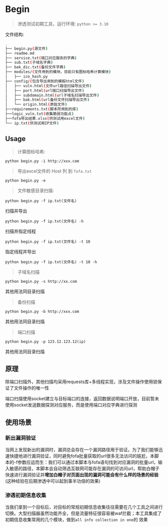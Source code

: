 # Begin



> 渗透测试初期工具，运行环境: `python >= 3.10`



文件结构:

```bash
.
├── begin.py(源文件)
├── readme.md
├── service.txt(端口对应服务的字典)
├── sub.txt(子域名字典)
├── bak_dic.txt(备份文件字典)
├── modules/(文件用到的模块，目前只有图标哈希计算模块)
│   ├── ico_hash.py
├── config/(包含导出用到的模板html文件)
│   ├── vuln.html(文件url路径扫描导出文件)
│   ├── port.html(url端口扫描导出文件)
│   ├── subdomain.html(url子域名扫描导出文件)
│   ├── bak.html(url备份文件扫描导出文件)
│   └── origin.html(原始文件)
├──requirements.txt(脚本所用到的库)
├──logic_vuln.txt(收集脆弱功能点)
├──fofa导出结果.xlsx(供测试用excel文件)
└── ip.txt(供测试用IP文件)
```



## Usage

> 计算图标哈希:

`python begin.py -i http://xxx.com`

> 导出excel文件的 Host 列 到 `fofa.txt`

`python begin.py -e`

>  文件敏感目录扫描:

`python begin.py -f ip.txt(文件名)`

扫描并导出

`python begin.py -f ip.txt(文件名) -h`

扫描并指定线程

`python begin.py -f ip.txt(文件名) -t 10`

指定线程并导出

`python begin.py -f ip.txt(文件名) -t 10 -h`

> 子域名扫描

`python begin.py -s http://xx.com`

其他用法同目录扫描

> 备份扫描

`python begin.py -b http://xxx.com`

其他用法同目录扫描

> 端口扫描

`python begin.py -p 123.12.123.12(ip)`

其他用法同目录扫描



## 原理

除端口扫描外，其他扫描均采用requests库+多线程实现，涉及文件操作使用锁保证了文件操作的唯一性

端口扫描使用socket建立与目标端口的连接，返回数据说明端口开放，目前暂未使用socket发送数据探测对应服务，而是使用端口对应字典进行探测

## 使用场景

### 新出漏洞验证

当网上发现新出的漏洞时，漏洞总会存在一个漏洞路径用于验证。为了我们能够迅速快捷地进行漏洞验证，同时避免fofa批量获取的url很多无法访问的尴尬，本脚本的-f参数应运而生：我们可以通过本脚本与fofa语句找到对应漏洞的批量url，输入敏感的路径，本脚本会自动筛选互联网可能存在漏洞的可访问url，帮助白帽子快速进行漏洞验证并**增加白帽子对页面出现的漏洞可能会有什么样的场景的经验**(这种经验在后期渗透中可以起到事半功倍的效果)

### 渗透初期信息收集

当我们拿到一个目标后，对目标的常规初期信息收集往往需要在几个工具之间进行切换。大型扫描器虽然功能齐全，但是流量特征很容易被waf拦截；本工具集成了初期信息收集常用的几个模块，做到`all info collection in one`的 效果
